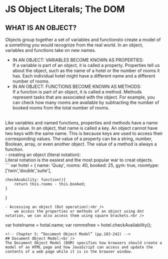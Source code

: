 # JS Object Literals; The DOM
<!-- Chapter 3: “Object Literals” (pp.100-105) -->
## WHAT IS AN OBJECT? 
Objects group together a set of variables and functionsto create a model of a something you would recognize from the real world. In an object, variables and functions take on new names.<br />
- IN AN OBJECT: VARIABLES BECOME KNOWN AS PROPERTIES:<br />
    If a variable is part of an object, it is called a property. Properties tell us about the object, such as the name of a hotel or the number of rooms it has. Each individual hotel might have a different name and a different number of rooms.
- IN AN OBJECT: FUNCTIONS BECOME KNOWN AS METHODS:<br />
    If a function is part of an object, it is called a method. Methods represent tasks that are associated with the object. For example, you can check how many rooms are available by subtracting the number of booked rooms from the total number of rooms.
<br />
Like variables and named functions, properties and methods have a name and a value. In an object, that name is called a key. An object cannot have two keys with the same name. This is because keys are used to access their corresponding values. The value of a property can be a string, number, Boolean, array, or even another object. The value of a method is always a function.<br />
- creating an object (literal notation):<br />
    Literal notation is the easiest and the most popular war to creat objects.<br />
```
var hotel = {
    name: 'Quay',
    rooms: 40,
    booked: 25,
    gym: true,
    roomtype: ['twin','double','suite'],

    checkAvability: function(){
        return this.rooms - this.booked;
    }
}
```
- Accessing an object (Dot operation):<br />
    we access the properties or methods of an object using dot notation, we can also access them using square brackets.<br />
```
var hotelname = hotal.name;
var rommsfree = hotel.checkAvailability();
```
<!-- Chapter 5: “Document Object Model” (pp.183-242) -->
## Document Object Model:<br />
The Document Object Model (DOM) specifies how browsers should create a model of an HTML page and how JavaScript can access and update the contents of a web page while it is in the browser window. 